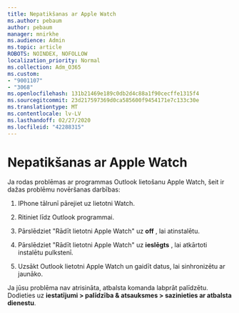 ```yaml
---
title: Nepatikšanas ar Apple Watch
ms.author: pebaum
author: pebaum
manager: mnirkhe
ms.audience: Admin
ms.topic: article
ROBOTS: NOINDEX, NOFOLLOW
localization_priority: Normal
ms.collection: Adm_O365
ms.custom:
- "9001107"
- "3068"
ms.openlocfilehash: 131b21469e189c0db2d4c88a1f90cecffe1315f4
ms.sourcegitcommit: 23d217597369d0ca585600f9454171e7c133c30e
ms.translationtype: MT
ms.contentlocale: lv-LV
ms.lasthandoff: 02/27/2020
ms.locfileid: "42288315"
---
```

# <a name="trouble-with-the-apple-watch"></a>Nepatikšanas ar Apple Watch

Ja rodas problēmas ar programmas Outlook lietošanu Apple Watch, šeit ir dažas problēmu novēršanas darbības: 

1. IPhone tālrunī pārejiet uz lietotni Watch.

2. Ritiniet līdz Outlook programmai.

3. Pārslēdziet "Rādīt lietotni Apple Watch" uz **off** , lai atinstalētu.

4. Pārslēdziet "Rādīt lietotni Apple Watch" uz **ieslēgts** , lai atkārtoti instalētu pulkstenī.

5. Uzsākt Outlook lietotni Apple Watch un gaidīt datus, lai sinhronizētu ar jaunāko. 

Ja jūsu problēma nav atrisināta, atbalsta komanda labprāt palīdzētu. Dodieties uz **iestatījumi > palīdzība & atsauksmes > sazinieties ar atbalsta dienestu**. 